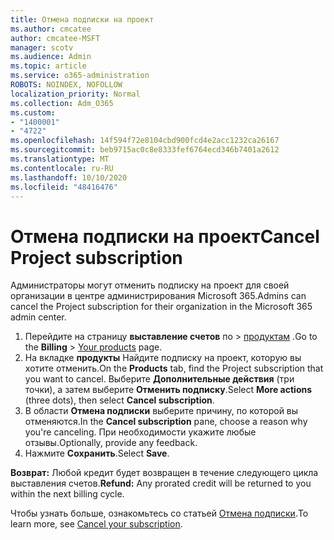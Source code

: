 ```yaml
---
title: Отмена подписки на проект
ms.author: cmcatee
author: cmcatee-MSFT
manager: scotv
ms.audience: Admin
ms.topic: article
ms.service: o365-administration
ROBOTS: NOINDEX, NOFOLLOW
localization_priority: Normal
ms.collection: Adm_O365
ms.custom:
- "1400001"
- "4722"
ms.openlocfilehash: 14f594f72e8104cbd900fcd4e2acc1232ca26167
ms.sourcegitcommit: beb9715ac0c8e8333fef6764ecd346b7401a2612
ms.translationtype: MT
ms.contentlocale: ru-RU
ms.lasthandoff: 10/10/2020
ms.locfileid: "48416476"
---
```

# <a name="cancel-project-subscription"></a><span data-ttu-id="60649-102">Отмена подписки на проект</span><span class="sxs-lookup"><span data-stu-id="60649-102">Cancel Project subscription</span></span>

<span data-ttu-id="60649-103">Администраторы могут отменить подписку на проект для своей организации в центре администрирования Microsoft 365.</span><span class="sxs-lookup"><span data-stu-id="60649-103">Admins can cancel the Project subscription for their organization in the Microsoft 365 admin center.</span></span>

1. <span data-ttu-id="60649-104">Перейдите на страницу **выставление счетов** по \> [продуктам](https://go.microsoft.com/fwlink/p/?linkid=842054) .</span><span class="sxs-lookup"><span data-stu-id="60649-104">Go to the **Billing** \> [Your products](https://go.microsoft.com/fwlink/p/?linkid=842054) page.</span></span>
2. <span data-ttu-id="60649-105">На вкладке **продукты** Найдите подписку на проект, которую вы хотите отменить.</span><span class="sxs-lookup"><span data-stu-id="60649-105">On the **Products** tab, find the Project subscription that you want to cancel.</span></span> <span data-ttu-id="60649-106">Выберите **Дополнительные действия** (три точки), а затем выберите **Отменить подписку**.</span><span class="sxs-lookup"><span data-stu-id="60649-106">Select **More actions** (three dots), then select **Cancel subscription**.</span></span>
3. <span data-ttu-id="60649-107">В области **Отмена подписки** выберите причину, по которой вы отменяются.</span><span class="sxs-lookup"><span data-stu-id="60649-107">In the **Cancel subscription** pane, choose a reason why you're canceling.</span></span> <span data-ttu-id="60649-108">При необходимости укажите любые отзывы.</span><span class="sxs-lookup"><span data-stu-id="60649-108">Optionally, provide any feedback.</span></span>
4. <span data-ttu-id="60649-109">Нажмите **Сохранить**.</span><span class="sxs-lookup"><span data-stu-id="60649-109">Select **Save**.</span></span>

<span data-ttu-id="60649-110">**Возврат:** Любой кредит будет возвращен в течение следующего цикла выставления счетов.</span><span class="sxs-lookup"><span data-stu-id="60649-110">**Refund:** Any prorated credit will be returned to you within the next billing cycle.</span></span>

<span data-ttu-id="60649-111">Чтобы узнать больше, ознакомьтесь со статьей [Отмена подписки](https://docs.microsoft.com/microsoft-365/commerce/subscriptions/cancel-your-subscription).</span><span class="sxs-lookup"><span data-stu-id="60649-111">To learn more, see [Cancel your subscription](https://docs.microsoft.com/microsoft-365/commerce/subscriptions/cancel-your-subscription).</span></span>